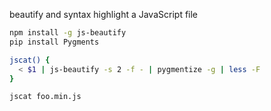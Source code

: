 beautify and syntax highlight a JavaScript file

```sh
npm install -g js-beautify
pip install Pygments
```

```sh
jscat() {
  < $1 | js-beautify -s 2 -f - | pygmentize -g | less -F
}
```

```sh
jscat foo.min.js
```

